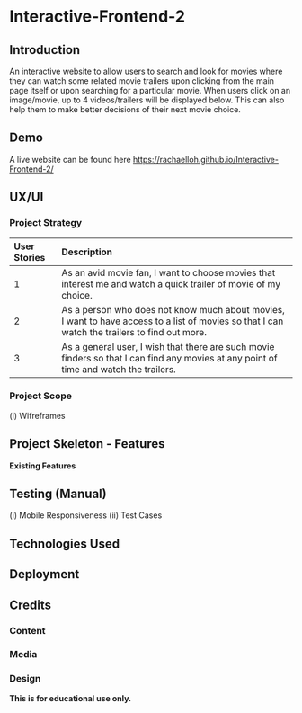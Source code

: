 # Interactive-Frontend-2
## Introduction
An interactive website to allow users to search and look for movies where they can watch some related movie trailers upon clicking from the main page itself or upon searching for a particular movie. When users click on an image/movie, up to 4 videos/trailers will be displayed below. This can also help them to make better decisions of their next movie choice. 

## Demo
A live website can be found here https://rachaelloh.github.io/Interactive-Frontend-2/

## UX/UI
### Project Strategy
| User Stories        | Description   |  
| :------------- |:-------------| 
| 1    | As an avid movie fan, I want to choose movies that interest me and watch a quick trailer of movie of my choice.|
| 2    | As a person who does not know much about movies, I want to have access to a list of movies so that I can watch the trailers to find out more.|
| 3    | As a general user, I wish that there are such movie finders so that I can find any movies at any point of time and watch the trailers. |


### Project Scope

(i) Wifreframes

## Project Skeleton - Features
**Existing Features**

## Testing (Manual)
(i) Mobile Responsiveness
(ii) Test Cases

## Technologies Used

## Deployment

## Credits

### Content

### Media

### Design

**This is for educational use only.**